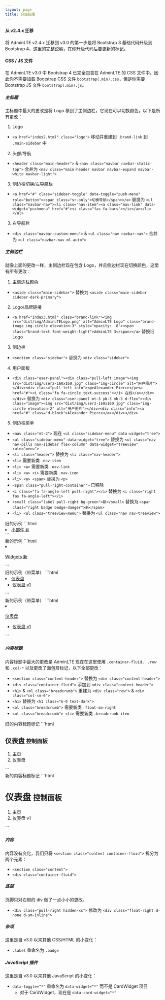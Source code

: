 ```yaml
---
layout: page
title: 升级指南
---
```


#### 从 v2.4.x 迁移
将 AdminLTE v2.4.x 迁移到 v3.0 的第一步是将 Bootstrap 3 基础代码升级到 Bootstrap 4，这里的<a href="https://getbootstrap.com/docs/4.3/migration/">完整说明</a>，在你升级代码后要更新的标记。

#### CSS / JS 文件
在 AdminLTE v3.0 中 Bootstrap 4 已完全包含在 AdminLTE 的 CSS 文件中。因此你不需要加载 Bootstrap CSS 文件 `bootstrap(.min).css`，但是你需要 Bootstrap JS 文件 `bootstrap(.min).js`。

##### 主标题
主标题中最大的更改是将 Logo 移到了主侧边栏，它现在可以切换颜色，以下是所有更改：

1. Logo
  - `<a href="index2.html" class="logo">` 移动并重建到 `.brand-link` 到 `.main-sidebar` 中
2. 头部/导航
  - `<header class="main-header">` & `<nav class="navbar navbar-static-top">` 合并为 `<nav class="main-header navbar navbar-expand navbar-white navbar-light">`
3. 侧边栏切换/左导航栏
  - `<a href="#" class="sidebar-toggle" data-toggle="push-menu" role="button"><span class="sr-only">切换导航</span></a>` 替换为 `<ul class="navbar-nav"><li class="nav-item"><a class="nav-link" data-widget="pushmenu" href="#"><i class="fas fa-bars"></i></a></li></ul>`
3. 右导航栏
  - `<div class="navbar-custom-menu">` & `<ul class="nav navbar-nav">` 合并为 `<ul class="navbar-nav ml-auto">`

##### 主侧边栏
就像上面的更改一样，主侧边栏现在包含 Logo，并且侧边栏现在切换颜色，这里有所有更改：

1. 主侧边栏颜色
  - `<aside class="main-sidebar">` 替换为 `<aside class="main-sidebar sidebar-dark-primary">`
2. Logo/品牌链接
  - `<a href="index3.html" class="brand-link"><img src="dist/img/AdminLTELogo.png" alt="AdminLTE Logo" class="brand-image img-circle elevation-3" style="opacity: .8"><span class="brand-text font-weight-light">AdminLTE 3</span></a>` 替换旧 Logo
3. 侧边栏
  - `<section class="sidebar">` 替换为 `<div class="sidebar">`
4. 用户面板
  - `<div class="user-panel"><div class="pull-left image"><img src="dist/img/user2-160x160.jpg" class="img-circle" alt="用户图片"></div><div class="pull-left info"><p>Alexander Pierce</p><a href="#"><i class="fa fa-circle text-success"></i> 在线</a></div></div>` 替换为 `<div class="user-panel mt-3 pb-3 mb-3 d-flex"><div class="image"><img src="dist/img/user2-160x160.jpg" class="img-circle elevation-2" alt="用户图片"></div><div class="info"><a href="#" class="d-block">Alexander Pierce</a></div></div>`
5. 侧边栏菜单
  - `<nav class="mt-2">` 现在 `<ul class="sidebar-menu" data-widget="tree">`
  - `<ul class="sidebar-menu" data-widget="tree">` 替换为 `<ul class="nav nav-pills nav-sidebar flex-column" data-widget="treeview" role="menu">`
  - `<li class="header">` 替换为 `<li class="nav-header">`
  - `<li>` 需要新类 `.nav-item`
  - `<li> <a>` 需要新类 `.nav-link`
  - `<li> <a> <i>` 需要新类 `.nav-icon`
  - `<li> <a> <span>` 替换为 `<p>`
  - `<span class="pull-right-container">` 已移除
  - `<i class="fa fa-angle-left pull-right"></i>` 替换为 `<i class="right fas fa-angle-left"></i>`
  - `<small class="label pull-right bg-green">新</small>` 替换为 `<span class="right badge badge-danger">新</span>`
  - `<li> <ul class="treeview-menu">` 替换为 `<ul class="nav nav-treeview">`


<div class="row">
  <div class="col-md-6" markdown="1">
旧的示例
```html
<li>
  <a href="pages/widgets.html">
    <i class="fa fa-th"></i> <span>小部件</span>
    <span class="pull-right-container">
      <small class="label pull-right bg-green">新</small>
    </span>
  </a>
</li>
```
  </div>
  <div class="col-md-6" markdown="1">
新的示例
```html
<li class="nav-item">
  <a href="pages/widgets.html" class="nav-link">
    <i class="nav-icon fas fa-th"></i>
    <p>
      Widgets
      <span class="right badge badge-danger">新</span>
    </p>
  </a>
</li>
```
  </div>
</div>

<div class="row">
  <div class="col-md-6" markdown="1">
旧的示例（带菜单）
```html
<li class="treeview">
  <a href="#">
    <i class="fa fa-dashboard"></i> <span>仪表盘</span>
    <span class="pull-right-container">
      <i class="fa fa-angle-left pull-right"></i>
    </span>
  </a>
  <ul class="treeview-menu">
    <li class="active"><a href="index.html"><i class="fa fa-circle-o"></i> 仪表盘 v1</a></li>
  </ul>
</li>
```
  </div>
  <div class="col-md-6" markdown="1">
新的示例（带菜单）
```html
<li class="nav-item has-treeview">
  <a href="#" class="nav-link">
    <i class="nav-icon fas fa-tachometer-alt"></i>
    <p>
仪表盘
      <i class="right fas fa-angle-left"></i>
    </p>
  </a>
  <ul class="nav nav-treeview">
    <li class="nav-item">
      <a href="index.html" class="nav-link active">
        <i class="far fa-circle nav-icon"></i>
        <p>仪表盘 v1</p>
      </a>
    </li>
  </ul>
</li>
```
  </div>
</div>

##### 内容标题
内容标题中最大的更改是 AdminLTE 现在在这里使用 `.container-fluid`， `.row` 和 `.col-*` 以及更改了面包屑标记，以下全部更改：
- `<section class="content-header">` 替换为 `<div class="content-header">`
- `<div class="container-fluid">` 添加到 `<div class="content-header">`
- `<h1>` & `<ol class="breadcrumb">` 重建为 `<div class="row">` & `<div class="col-sm-6">`
- `<h1>` 替换为 `<h1 class="m-0 text-dark">`
- `<ol class="breadcrumb">` 需要新类 `.float-sm-right`
- `<ol class="breadcrumb"> <li>` 需要新类 `.breadcrumb-item`


<div class="row">
  <div class="col-md-6" markdown="1">
旧的内容标题标记
```html
<section class="content-header">
  <h1>
仪表盘
    <small>控制面板</small>
  </h1>
  <ol class="breadcrumb">
    <li><a href="#"><i class="fa fa-dashboard"></i> 主页</a></li>
    <li class="active">仪表盘</li>
  </ol>
</section>
```
  </div>
  <div class="col-md-6" markdown="1">
新的内容标题标记
```html
<div class="content-header">
  <div class="container-fluid">
    <div class="row mb-2">
      <div class="col-sm-6">
        <h1 class="m-0 text-dark">
仪表盘
          <small>控制面板</small>
        </h1>
      </div>
      <div class="col-sm-6">
        <ol class="breadcrumb float-sm-right">
          <li class="breadcrumb-item"><a href="#">主页</a></li>
          <li class="breadcrumb-item active">仪表盘 v1</li>
        </ol>
      </div>
    </div>
  </div>
</div>
```
  </div>
</div>

##### 内容
内容没有变化，我们只将 `<section class="content container-fluid">` 拆分为两个元素：
- `<section class="content">`
- `<div class="container-fluid">`

##### 底部
页脚只对右侧的 div 做了一点小小的更改。

- `<div class="pull-right hidden-xs">` 修改为 `<div class="float-right d-none d-sm-inline">`

##### 杂项
这里是自 v3.0 以来其他 CSS/HTML 的小变化：
- `.label` 重命名为 `.badge`


##### JavaScript 插件
这里是自 v3.0 以来其他 JavaScript 的小变化：
- `data-toggle="*"` 重命名为 `data-widget="*"` 而不是 CardWidget 项目
  - 对于 CardWidget，现在是 `data-card-widget="*"`
